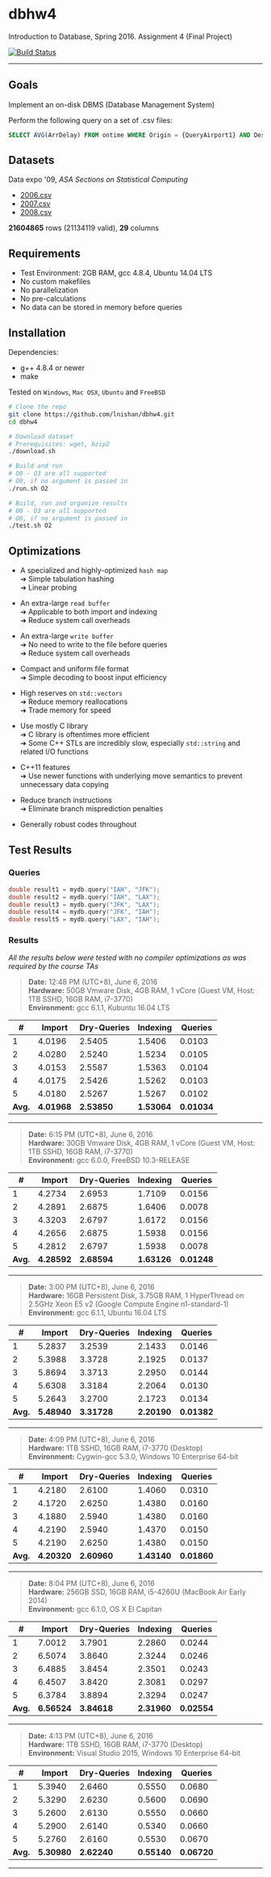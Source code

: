 # dbhw4

Introduction to Database, Spring 2016. Assignment 4 (Final Project)

[![Build Status](https://travis-ci.com/lnishan/dbhw4.svg?token=zyWYRz96q11zafMJcoGG&branch=master)](https://travis-ci.com/lnishan/dbhw4)

---


## Goals

Implement an on-disk DBMS (Database Management System)

Perform the following query on a set of .csv files:

```sql
SELECT AVG(ArrDelay) FROM ontime WHERE Origin = {QueryAirport1} AND Dest = {QueryAirport2};
```


## Datasets

Data expo '09, *ASA Sections on Statistical Computing* 

* [2006.csv](http://stat-computing.org/dataexpo/2009/2006.csv.bz2)  
* [2007.csv](http://stat-computing.org/dataexpo/2009/2007.csv.bz2)  
* [2008.csv](http://stat-computing.org/dataexpo/2009/2008.csv.bz2)

**21604865** rows (21134119 valid), **29** columns


## Requirements

* Test Environment: 2GB RAM, gcc 4.8.4, Ubuntu 14.04 LTS
* No custom makefiles
* No parallelization
* No pre-calculations
* No data can be stored in memory before queries


## Installation

Dependencies: 

* g++ 4.8.4 or newer  
* make

Tested on `Windows`, `Mac OSX`, `Ubuntu` and `FreeBSD`

```bash
# Clone the repo
git clone https://github.com/lnishan/dbhw4.git
cd dbhw4

# Download dataset
# Prerequisites: wget, bzip2
./download.sh

# Build and run
# O0 - O3 are all supported
# O0, if no argument is passed in
./run.sh O2

# Build, run and organize results
# O0 - O3 are all supported
# O0, if no argument is passed in
./test.sh O2
```


## Optimizations

* A specialized and highly-optimized `hash map`  
➔ Simple tabulation hashing  
➔ Linear probing  

* An extra-large `read buffer`  
➔ Applicable to both import and indexing  
➔ Reduce system call overheads

* An extra-large `write buffer`  
➔ No need to write to the file before queries  
➔ Reduce system call overheads

* Compact and uniform file format  
➔ Simple decoding to boost input efficiency  

* High reserves on `std::vectors`  
➔ Reduce memory reallocations  
➔ Trade memory for speed  

* Use mostly C library  
➔ C library is oftentimes more efficient  
➔ Some C++ STLs are incredibly slow, especially `std::string` and related I/O functions

* C++11 features  
➔ Use newer functions with underlying move semantics to prevent unnecessary data copying  

* Reduce branch instructions  
➔ Eliminate branch misprediction penalties  

* Generally robust codes throughout


## Test Results


### Queries

```cpp
double result1 = mydb.query("IAH", "JFK");
double result2 = mydb.query("IAH", "LAX");
double result3 = mydb.query("JFK", "LAX");
double result4 = mydb.query("JFK", "IAH");
double result5 = mydb.query("LAX", "IAH");
```

### Results

*All the results below were tested with no compiler optimizations as was required by the course TAs*

> **Date:** 12:48 PM (UTC+8), June 6, 2016  
> **Hardware:** 50GB Vmware Disk, 4GB RAM, 1 vCore (Guest VM, Host: 1TB SSHD, 16GB RAM, i7-3770)  
> **Environment:** gcc 6.1.1, Kubuntu 16.04 LTS

| # | Import | Dry-Queries | Indexing | Queries |
| --- | --- | --- | --- | --- |
| 1 | 4.0196 | 2.5405 | 1.5406 | 0.0103 |
| 2 | 4.0280 | 2.5240 | 1.5234 | 0.0105 |
| 3 | 4.0153 | 2.5587 | 1.5363 | 0.0104 |
| 4 | 4.0175 | 2.5426 | 1.5262 | 0.0103 |
| 5 | 4.0180 | 2.5267 | 1.5267 | 0.0102 |
| **Avg.** | **4.01968** | **2.53850** | **1.53064** | **0.01034** |

---

> **Date:** 6:15 PM (UTC+8), June 6, 2016  
> **Hardware:** 30GB Vmware Disk, 4GB RAM, 1 vCore (Guest VM, Host: 1TB SSHD, 16GB RAM, i7-3770)  
> **Environment:** gcc 6.0.0, FreeBSD 10.3-RELEASE

| # | Import | Dry-Queries | Indexing | Queries |
| --- | --- | --- | --- | --- |
| 1 | 4.2734 | 2.6953 | 1.7109 | 0.0156 |
| 2 | 4.2891 | 2.6875 | 1.6406 | 0.0078 |
| 3 | 4.3203 | 2.6797 | 1.6172 | 0.0156 |
| 4 | 4.2656 | 2.6875 | 1.5938 | 0.0156 |
| 5 | 4.2812 | 2.6797 | 1.5938 | 0.0078 |
| **Avg.** | **4.28592** | **2.68594** | **1.63126** | **0.01248** |

---

> **Date:** 3:00 PM (UTC+8), June 6, 2016  
> **Hardware:** 16GB Persistent Disk, 3.75GB RAM, 1 HyperThread on 2.5GHz Xeon E5 v2 (Google Compute Engine n1-standard-1)  
> **Environment:** gcc 6.1.1, Ubuntu 16.04 LTS

| # | Import | Dry-Queries | Indexing | Queries |
| --- | --- | --- | --- | --- |
| 1 | 5.2837 | 3.2539 | 2.1433 | 0.0146 |
| 2 | 5.3988 | 3.3728 | 2.1925 | 0.0137 |
| 3 | 5.8694 | 3.3713 | 2.2950 | 0.0144 |
| 4 | 5.6308 | 3.3184 | 2.2064 | 0.0130 |
| 5 | 5.2643 | 3.2700 | 2.1723 | 0.0134 |
| **Avg.** | **5.48940** | **3.31728** | **2.20190** | **0.01382** |

---

> **Date:** 4:09 PM (UTC+8), June 6, 2016  
> **Hardware:** 1TB SSHD, 16GB RAM, i7-3770 (Desktop)  
> **Environment:** Cygwin-gcc 5.3.0, Windows 10 Enterprise 64-bit

| # | Import | Dry-Queries | Indexing | Queries |
| --- | --- | --- | --- | --- |
| 1 | 4.2180 | 2.6100 | 1.4060 | 0.0310 |
| 2 | 4.1720 | 2.6250 | 1.4380 | 0.0160 |
| 3 | 4.1880 | 2.5940 | 1.4380 | 0.0160 |
| 4 | 4.2190 | 2.5940 | 1.4370 | 0.0150 |
| 5 | 4.2190 | 2.6250 | 1.4380 | 0.0150 |
| **Avg.** | **4.20320** | **2.60960** | **1.43140** | **0.01860** |

---

> **Date:** 8:04 PM (UTC+8), June 6, 2016  
> **Hardware:** 256GB SSD, 16GB RAM, i5-4260U (MacBook Air Early 2014)  
> **Environment:** gcc 6.1.0, OS X El Capitan

| # | Import | Dry-Queries | Indexing | Queries |
| --- | --- | --- | --- | --- |
| 1 | 7.0012 | 3.7901 | 2.2860 | 0.0244 |
| 2 | 6.5074 | 3.8640 | 2.3244 | 0.0246 |
| 3 | 6.4885 | 3.8454 | 2.3501 | 0.0243 |
| 4 | 6.4507 | 3.8420 | 2.3081 | 0.0297 |
| 5 | 6.3784 | 3.8894 | 2.3294 | 0.0247 |
| **Avg.** | **6.56524** | **3.84618** | **2.31960** | **0.02554** |

---

> **Date:** 4:13 PM (UTC+8), June 6, 2016  
> **Hardware:** 1TB SSHD, 16GB RAM, i7-3770 (Desktop)  
> **Environment:** Visual Studio 2015, Windows 10 Enterprise 64-bit

| # | Import | Dry-Queries | Indexing | Queries |
| --- | --- | --- | --- | --- |
| 1 | 5.3940 | 2.6460 | 0.5550 | 0.0680 |
| 2 | 5.3290 | 2.6230 | 0.5600 | 0.0690 |
| 3 | 5.2600 | 2.6130 | 0.5550 | 0.0660 |
| 4 | 5.2900 | 2.6140 | 0.5340 | 0.0660 |
| 5 | 5.2760 | 2.6160 | 0.5530 | 0.0670 |
| **Avg.** | **5.30980** | **2.62240** | **0.55140** | **0.06720** |

---
